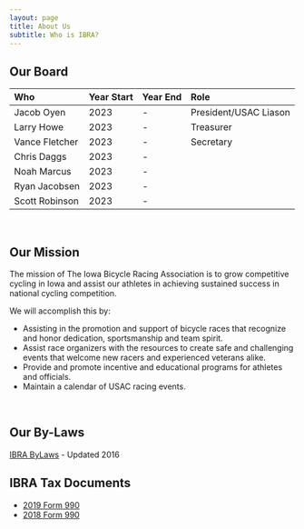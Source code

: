 ```yaml
---
layout: page
title: About Us
subtitle: Who is IBRA?
---
```


## Our Board

|Who	|Year Start	|Year End |Role |
| :------ |:--- | :--- |  :--- |
|Jacob Oyen|2023|-| President/USAC Liason|
|Larry Howe|2023|-| Treasurer|
|Vance Fletcher|2023|-| Secretary|
|Chris Daggs|2023|-| |
|Noah Marcus|2023|-| |
|Ryan Jacobsen|2023|-| |
|Scott Robinson|2023|-| |

<br/>

## Our Mission
The mission of The Iowa Bicycle Racing Association is to grow competitive cycling in Iowa and assist our athletes in achieving sustained success in national cycling competition.

We will accomplish this by:

* Assisting in the promotion and support of bicycle races that recognize and honor dedication, sportsmanship and team spirit.
* Assist race organizers with the resources to create safe and challenging events that welcome new racers and experienced veterans alike.
* Provide and promote incentive and educational programs for athletes and officials.
* Maintain a calendar of USAC racing events.

<br/>

## Our By-Laws
[IBRA ByLaws](/assets/pdf/2016-IBRA-ByLaws.pdf) - Updated 2016

## IBRA Tax Documents
* [2019 Form 990](/assets/pdf/990-N-2019.pdf)
* [2018 Form 990](/assets/pdf/990-N-2018.pdf)
